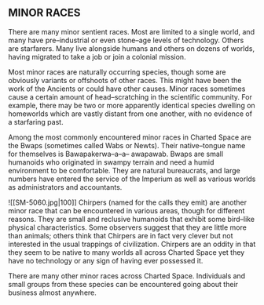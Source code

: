 ## MINOR RACES

There are many minor sentient races. Most are limited to a single world, and many have pre–industrial or even stone–age levels of technology. Others are starfarers. Many live alongside humans and others on dozens of worlds, having migrated to take a job or join a colonial mission.

Most minor races are naturally occurring species, though some are obviously variants or offshoots of other races. This might have been the work of the Ancients or could have other causes. Minor races sometimes cause a certain amount of head–scratching in the scientific community. For example, there may be two or more apparently identical species dwelling on homeworlds which are vastly distant from one another, with no evidence of a starfaring past.

Among the most commonly encountered minor races in Charted Space are the Bwaps (sometimes called Wabs or Newts). Their native–tongue name for themselves is Bawapakerwa–a–a– awapawab. Bwaps are small humanoids who originated in swampy terrain and need a humid environment to be comfortable. They are natural bureaucrats, and large numbers have entered the service of the Imperium as well as various worlds as administrators and accountants.

![[SM-5060.jpg|100]]
Chirpers (named for the calls they emit) are another minor race that can be encountered in various areas, though for different reasons. They are small and reclusive humanoids that exhibit some bird–like physical characteristics. Some observers suggest that they are little more than animals; others think that Chirpers are in fact very clever but not interested in the usual trappings of civilization. Chirpers are an oddity in that they seem to be native to many worlds all across Charted Space yet they have no technology or any sign of having ever possessed it.

There are many other minor races across Charted Space. Individuals and small groups from these species can be encountered going about their business almost anywhere.